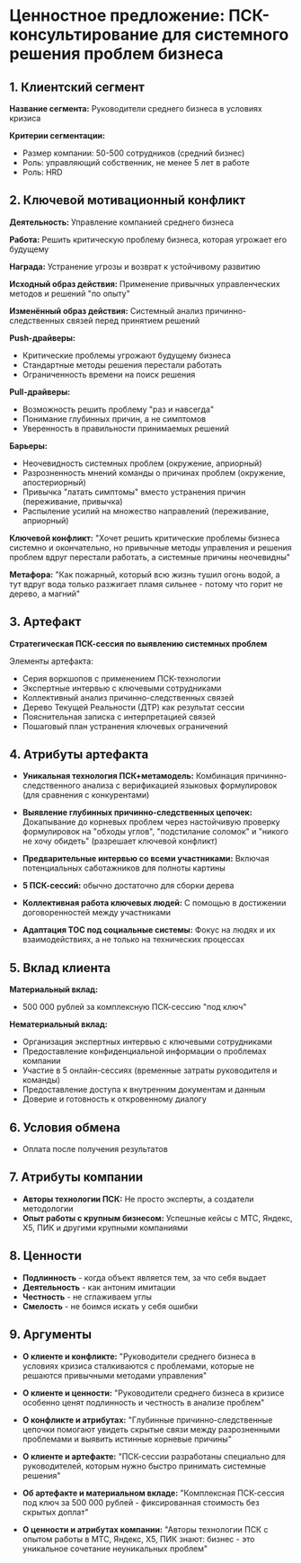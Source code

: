 # Ценностное предложение: ПСК-консультирование для системного решения проблем бизнеса

## 1. Клиентский сегмент

**Название сегмента:** Руководители среднего бизнеса в условиях кризиса

**Критерии сегментации:**
- Размер компании: 50-500 сотрудников (средний бизнес)
- Роль: управляющий собственник, не менее 5 лет в работе
- Роль: HRD
## 2. Ключевой мотивационный конфликт

**Деятельность:** Управление компанией среднего бизнеса

**Работа:** Решить критическую проблему бизнеса, которая угрожает его будущему

**Награда:** Устранение угрозы и возврат к устойчивому развитию

**Исходный образ действия:** Применение привычных управленческих методов и решений "по опыту"

**Изменённый образ действия:** Системный анализ причинно-следственных связей перед принятием решений

**Push-драйверы:**
- Критические проблемы угрожают будущему бизнеса
- Стандартные методы решения перестали работать
- Ограниченность времени на поиск решения

**Pull-драйверы:**
- Возможность решить проблему "раз и навсегда"
- Понимание глубинных причин, а не симптомов
- Уверенность в правильности принимаемых решений

**Барьеры:**
- Неочевидность системных проблем (окружение, априорный)
- Разрозненность мнений команды о причинах проблем (окружение, апостериорный)
- Привычка "латать симптомы" вместо устранения причин (переживание, привычка)
- Распыление усилий на множество направлений (переживание, априорный)

**Ключевой конфликт:**
"Хочет решить критические проблемы бизнеса системно и окончательно, но привычные методы управления и решения проблем вдруг перестали работать, а системные причины неочевидны"

**Метафора:** "Как пожарный, который всю жизнь тушил огонь водой, а тут вдруг вода только разжигает пламя сильнее - потому что горит не дерево, а магний"

## 3. Артефакт

**Стратегическая ПСК-сессия по выявлению системных проблем**

Элементы артефакта:
- Серия воркшопов с применением ПСК-технологии
- Экспертные интервью с ключевыми сотрудниками  
- Коллективный анализ причинно-следственных связей
- Дерево Текущей Реальности (ДТР) как результат сессии
- Пояснительная записка с интерпретацией связей
- Пошаговый план устранения ключевых ограничений

## 4. Атрибуты артефакта

- **Уникальная технология ПСК+метамодель:** Комбинация причинно-следственного анализа с верификацией языковых формулировок (для сравнения с конкурентами)

- **Выявление глубинных причинно-следственных цепочек:** Докапывание до корневых проблем через настойчивую проверку формулировок на "обходы углов", "подстилание соломок" и "никого не хочу обидеть" (разрешает ключевой конфликт)

- **Предварительные интервью со всеми участниками:** Включая потенциальных саботажников для полноты картины

- **5 ПСК-сессий:** обычно достаточно для сборки дерева

- **Коллективная работа ключевых людей:** С помощью в достижении договоренностей между участниками

- **Адаптация ТОС под социальные системы:** Фокус на людях и их взаимодействиях, а не только на технических процессах

## 5. Вклад клиента

**Материальный вклад:**
- 500 000 рублей за комплексную ПСК-сессию "под ключ"

**Нематериальный вклад:**
- Организация экспертных интервью с ключевыми сотрудниками
- Предоставление конфиденциальной информации о проблемах компании
- Участие в 5 онлайн-сессиях (временные затраты руководителя и команды)
- Предоставление доступа к внутренним документам и данным
- Доверие и готовность к откровенному диалогу

## 6. Условия обмена

- Оплата после получения результатов

## 7. Атрибуты компании

- **Авторы технологии ПСК:** Не просто эксперты, а создатели методологии
- **Опыт работы с крупным бизнесом:** Успешные кейсы с МТС, Яндекс, X5, ПИК и другими крупными компаниями

## 8. Ценности

- **Подлинность** - когда объект является тем, за что себя выдает
- **Деятельность** - как антоним имитации 
- **Честность** - не сглаживаем углы
- **Смелость** - не боимся искать у себя ошибки

## 9. Аргументы

- **О клиенте и конфликте:** "Руководители среднего бизнеса в условиях кризиса сталкиваются с проблемами, которые не решаются привычными методами управления"

- **О клиенте и ценности:** "Руководители среднего бизнеса в кризисе особенно ценят подлинность и честность в анализе проблем"

- **О конфликте и атрибутах:** "Глубинные причинно-следственные цепочки помогают увидеть скрытые связи между разрозненными проблемами и выявить истинные корневые причины"

- **О клиенте и артефакте:** "ПСК-сессии разработаны специально для руководителей, которым нужно быстро принимать системные решения"

- **Об артефакте и материальном вкладе:** "Комплексная ПСК-сессия под ключ за 500 000 рублей - фиксированная стоимость без скрытых доплат"

- **О ценности и атрибутах компании:** "Авторы технологии ПСК с опытом работы в МТС, Яндекс, X5, ПИК знают: бизнес - это уникальное сочетание неуникальных проблем"